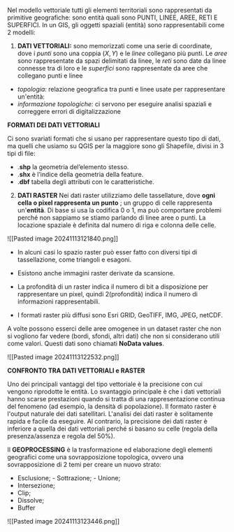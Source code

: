 Nel modello vettoriale tutti gli elementi territoriali sono rappresentati da primitive geografiche: sono entità quali sono PUNTI, LINEE, AREE, RETI E SUPERFICI.
In un GIS, gli oggetti spaziali (entità) sono rappresentabili come 2 modelli:

1) **DATI VETTORIALI:** sono memorizzati come una serie di coordinate, dove i *punti* sono una coppia $(X,Y)$ e le *linee* collegano più punti.
Le *aree* sono rappresentate da spazi delimitati da linee, le *reti* sono date da linee connesse tra di loro e le *superfici* sono rappresentate da aree che collegano punti e linee 

- *topologia:* relazione geografica tra punti e linee usate per rappresentare un'entità:
- *informazione topologiche:* ci servono per eseguire analisi spaziali e correggere errori di digitalizzazione 

**FORMATI DEI DATI VETTORIALI**

Ci sono svariati formati che si usano per rappresentare questo tipo di dati, ma quelli che usiamo su QGIS per la maggiore sono gli Shapefile, divisi in 3 tipi di file:
- .**shp** la geometria del’elemento stesso.
- .**shx** è l’indice della geometria della feature.
- .**dbf** tabella degli attributi con le caratteristiche.

2) **DATI RASTER**
Nei dati raster utilizziamo delle tassellature, dove **ogni cella o pixel rappresenta un punto** ; un gruppo di celle rappresenta un'**entità**. Di base si usa la codifica 0 o 1, ma può comportare problemi perché non sappiamo se stiamo parlando di linee aree o punti.
La locazione spaziale è definita dal numero di riga e colonna delle celle.

![[Pasted image 20241113121840.png]]
- In alcuni casi lo spazio raster può esser fatto con diversi tipi di tassellazione, come triangoli e esagoni.
- Esistono anche immagini raster derivate da scansione.
- La profondità di un raster indica il numero di bit a disposizione per rappresentare un pixel, quindi 2(profondità) indica il numero di informazioni rappresentabili.

- I formati raster più diffusi sono Esri GRID, GeoTIFF, IMG, JPEG, netCDF.

A volte possono esserci delle aree omogenee in un dataset raster che non si vogliono far vedere (bordi, sfondi, altri dati) che non si considerano utili come valori. Questi dati sono chiamati **NoData values**.

![[Pasted image 20241113122532.png]]

**CONFRONTO TRA DATI VETTORIALI e RASTER**

Uno dei principali vantaggi del tipo vettoriale è la precisione con cui vengono riprodotte le entità. Lo svantaggio principale è che i dati vettoriali hanno scarse prestazioni quando si tratta di una rappresentazione continua del fenomeno (ad esempio, la densità di popolazione). Il formato raster è l'output naturale dei dati satellitari. L'analisi dei dati raster è solitamente rapida e facile da eseguire. Al contrario, la precisione dei dati raster è inferiore a quella dei dati vettoriali perché si basano su celle (regola della presenza/assenza e regola del 50%).


Il **GEOPROCESSING** è la trasformazione ed elaborazione degli elementi geografici come una sovrapposizione topologica, ovvero una sovrapposizione di 2 temi per creare un nuovo strato:

- Esclusione;
- Sottrazione;
- Unione;
- Intersezione;
- Clip;
- Dissolve;
- Buffer

![[Pasted image 20241113123446.png]]